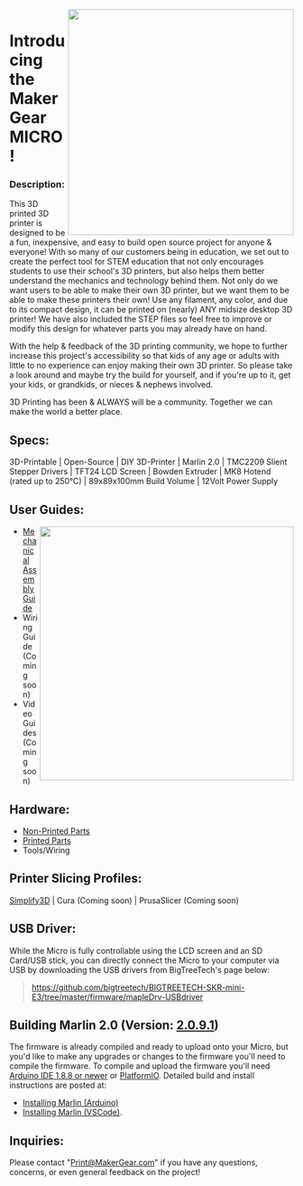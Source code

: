 <img align="right" width=400 src="https://user-images.githubusercontent.com/52166834/133503484-43811a8d-d751-4d67-8f59-95aa0e6c704c.jpg" />

# Introducing the MakerGear MICRO! 

### Description:

This 3D printed 3D printer is designed to be a fun, inexpensive, and easy to build open source project for anyone & everyone! With so many of our customers being in education, we set out to create the perfect tool for STEM education that not only encourages students to use their school's 3D printers, but also helps them better understand the mechanics and technology behind them. Not only do we want users to be able to make their own 3D printer, but we want them to be able to make these printers their own! Use any filament, any color, and due to its compact design, it can be printed on (nearly) ANY midsize desktop 3D printer! We have also included the STEP files so feel free to improve or modify this design for whatever parts you may already have on hand.

With the help & feedback of the 3D printing community, we hope to further increase this project's accessibility so that kids of any age or adults with little to no experience can enjoy making their own 3D printer. So please take a look around and maybe try the build for yourself, and if you're up to it, get your kids, or grandkids, or nieces & nephews involved.  

3D Printing has been & ALWAYS will be a community. Together we can make the world a better place.

## Specs:
3D-Printable  |   Open-Source   |  DIY 3D-Printer  |  Marlin 2.0  |  TMC2209 Slient Stepper Drivers  |  TFT24 LCD Screen  |  Bowden Extruder  |  MK8 Hotend (rated up to 250°C)  |  89x89x100mm Build Volume  |  12Volt Power Supply

## User Guides:

<img align="right" width=450 src="https://user-images.githubusercontent.com/52166834/134385298-a70c612d-baaa-4155-bc5d-2f4f445e20eb.jpg" />

* [Mechanical Assembly Guide](https://github.com/MakerGear/MakerGear_Micro/tree/main/Guides/Mechanical_Assembly_Guide.pdf)
* Wiring Guide (Coming soon)
* Video Guides (Coming soon)

## Hardware:

* [Non-Printed Parts](https://github.com/MakerGear/MakerGear_Micro/tree/main/Hardware)
* [Printed Parts](https://github.com/MakerGear/MakerGear_Micro/tree/main/Hardware/STL_Files)
* Tools/Wiring

## Printer Slicing Profiles:
[Simplify3D](https://github.com/MakerGear/MakerGear_Micro/tree/main/Slicing_Profiles/Simplify3D) | Cura (Coming soon) | PrusaSlicer (Coming soon)

## USB Driver:

While the Micro is fully controllable using the LCD screen and an SD Card/USB stick, you can directly connect the Micro to your computer via USB by downloading the USB drivers from BigTreeTech's page below:

> https://github.com/bigtreetech/BIGTREETECH-SKR-mini-E3/tree/master/firmware/mapleDrv-USBdriver

## Building Marlin 2.0 (Version: [2.0.9.1](https://github.com/MarlinFirmware/Marlin/releases/tag/2.0.9.1))
The firmware is already compiled and ready to upload onto your Micro, but you'd like to make any upgrades or changes to the firmware you'll need to compile the firmware. To compile and upload the firmware you'll need [Arduino IDE 1.8.8 or newer](https://www.arduino.cc/en/main/software) or [PlatformIO](http://docs.platformio.org/en/latest/ide.html#platformio-ide). Detailed build and install instructions are posted at:

  - [Installing Marlin (Arduino)](http://marlinfw.org/docs/basics/install_arduino.html)
  - [Installing Marlin (VSCode)](http://marlinfw.org/docs/basics/install_platformio_vscode.html).

## Inquiries:

Please contact "Print@MakerGear.com" if you have any questions, concerns, or even general feedback on the project! 
